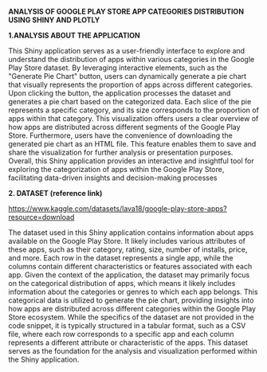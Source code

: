 **ANALYSIS OF GOOGLE PLAY STORE APP
CATEGORIES DISTRIBUTION USING
SHINY AND PLOTLY**

**1.ANALYSIS ABOUT THE APPLICATION**

This Shiny application serves as a user-friendly interface to explore and understand the
distribution of apps within various categories in the Google Play Store dataset. By leveraging
interactive elements, such as the "Generate Pie Chart" button, users can dynamically generate a
pie chart that visually represents the proportion of apps across different categories.
Upon clicking the button, the application processes the dataset and generates a pie chart based
on the categorized data. Each slice of the pie represents a specific category, and its size
corresponds to the proportion of apps within that category. This visualization offers users a
clear overview of how apps are distributed across different segments of the Google Play Store.
Furthermore, users have the convenience of downloading the generated pie chart as an HTML
file. This feature enables them to save and share the visualization for further analysis or
presentation purposes.
Overall, this Shiny application provides an interactive and insightful tool for exploring the
categorization of apps within the Google Play Store, facilitating data-driven insights and
decision-making processes

**2. DATASET (reference link)**

https://www.kaggle.com/datasets/lava18/google-play-store-apps?resource=download

The dataset used in this Shiny application contains information about apps available on the
Google Play Store. It likely includes various attributes of these apps, such as their category,
rating, size, number of installs, price, and more. Each row in the dataset represents a single
app, while the columns contain different characteristics or features associated with each app.
Given the context of the application, the dataset may primarily focus on the categorical
distribution of apps, which means it likely includes information about the categories or genres
to which each app belongs. This categorical data is utilized to generate the pie chart, providing
insights into how apps are distributed across different categories within the Google Play Store
ecosystem.
While the specifics of the dataset are not provided in the code snippet, it is typically structured
in a tabular format, such as a CSV file, where each row corresponds to a specific app and each
column represents a different attribute or characteristic of the apps. This dataset serves as the
foundation for the analysis and visualization performed within the Shiny application.



